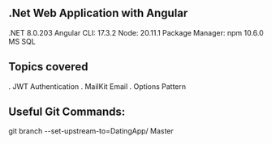 .Net Web Application with Angular
---------------------------------------------------------------------------
.NET 8.0.203
Angular CLI: 17.3.2
Node: 20.11.1
Package Manager: npm 10.6.0
MS SQL

Topics covered
---------------------------------------------------------------------------
.  JWT Authentication
.  MailKit Email
.  Options Pattern

Useful Git Commands:
---------------------------------------------------------------------------
git branch --set-upstream-to=DatingApp/<branch> Master
